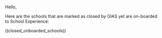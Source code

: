 Hello,

Here are the schools that are marked as closed by GIAS yet are on-boarded to School Experience:

((closed_onboarded_schools))
